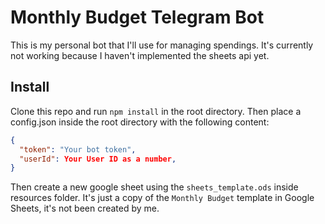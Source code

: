 # Monthly Budget Telegram Bot

This is my personal bot that I'll use for managing spendings.
It's currently not working because I haven't implemented the
sheets api yet.

## Install

Clone this repo and run `npm install` in the root directory.
Then place a config.json inside the root directory with 
the following content:

```json
{
  "token": "Your bot token",
  "userId": Your User ID as a number,
}
```

Then create a new google sheet using the `sheets_template.ods`
inside resources folder. It's just a copy of the
`Monthly Budget` template in Google Sheets, it's not been
created by me.
